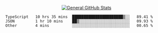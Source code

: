 <p align="center">
  <a href="https://github.com/AndyDevv">
    <img src="https://github-readme-stats.vercel.app/api?username=AndyDevv&custom_title=General%20GitHub%20Stats&theme=aura_dark" alt="General GitHub Stats">
  </a>
</p>

<!--START_SECTION:waka-->

```text
TypeScript   10 hrs 35 mins  ██████████████████████▒░░   89.41 %
JSON         1 hr 10 mins    ██▒░░░░░░░░░░░░░░░░░░░░░░   09.93 %
Other        4 mins          ░░░░░░░░░░░░░░░░░░░░░░░░░   00.65 %
```

<!--END_SECTION:waka-->
